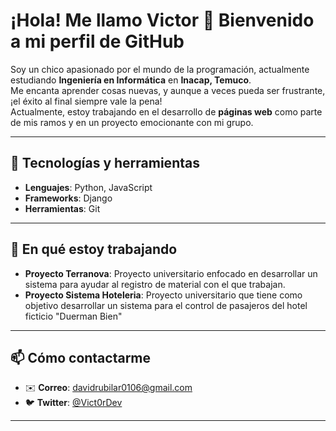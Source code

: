# ¡Hola! Me llamo Victor 👋 Bienvenido a mi perfil de GitHub

Soy un chico apasionado por el mundo de la programación, actualmente estudiando **Ingeniería en Informática** en **Inacap, Temuco**.  
Me encanta aprender cosas nuevas, y aunque a veces pueda ser frustrante, ¡el éxito al final siempre vale la pena!  
Actualmente, estoy trabajando en el desarrollo de **páginas web** como parte de mis ramos y en un proyecto emocionante con mi grupo.  

---

## 🔧 Tecnologías y herramientas
- **Lenguajes**: Python, JavaScript
- **Frameworks**: Django
- **Herramientas**: Git

---

## 🌱 En qué estoy trabajando
- **Proyecto Terranova**: Proyecto universitario enfocado en desarrollar un sistema para ayudar al registro de material con el que trabajan.
- **Proyecto Sistema Hoteleria**: Proyecto universitario que tiene como objetivo desarrollar un sistema para el control de pasajeros del hotel ficticio "Duerman Bien"
---

## 📫 Cómo contactarme
- ✉️ **Correo**: [davidrubilar0106@gmail.com](mailto:davidrubilar0106@gmail.com)
- 🐦 **Twitter**: [@Vict0rDev](https://x.com/Vict0rDev)

---
